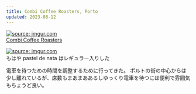 ```yaml
---
title: Combi Coffee Roasters, Porto
updated: 2023-08-12
---
```


<a href="https://imgur.com/rH3Z2px"><img src="https://i.imgur.com/rH3Z2px.jpg" title="source: imgur.com" /></a>  
[Combi Coffee Roasters](https://europeancoffeetrip.com/roaster/combicoffeeco/)

<a href="https://imgur.com/yre4QDD"><img src="https://i.imgur.com/yre4QDD.jpg" title="source: imgur.com" /></a>  
もはや pastel de nata はレギュラー入りした

電車を待つための時間を調整するために行ってきた。
ポルトの街の中心からは少し離れているが、席数もまあまああるしゆっくり電車を待つには便利で雰囲気もちょうど良い。
